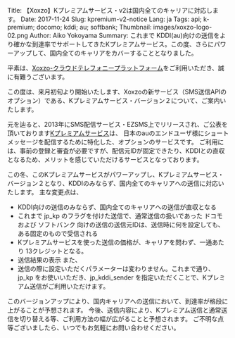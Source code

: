 Title: 【Xoxzo】Kプレミアムサービス・v2は国内全てのキャリアに対応します。
Date: 2017-11-24
Slug: kpremium-v2-notice
Lang: ja
Tags: api; k-premium; docomo; kddi; au; softbank; 
Thumbnail: images/xoxzo-logo-02.png
Author: Aiko Yokoyama
Summary: これまで KDDI(au)向けの送信をより確かな到達率でサポートしてきたKプレミアムサービス。この度、さらにパワーアップして、国内全てのキャリアをカバーすることとなりました。

平素は、[Xoxzo-クラウドテレフォニープラットフォーム](https://www.xoxzo.com/ja/)をご利用いただき、誠に有難うございます。

この度は、来月初旬より開始いたします、Xoxzoの新サービス（SMS送信APIのオプション）である、Kプレミアムサービス・バージョン２について、ご案内いたします。

元を辿ると、2013年にSMS配信サービス・EZSMS上でリリースされ、ご公表を頂いております[Kプレミアムサービス](https://help.xoxzo.com/ja/xoxzo-cloud-telephony-platform/articles/the-k-premium-service/)は、
日本のauのエンドユーザ様にショートメッセージを配信するために特化した、オプションのサービスです。
ご利用には、事前の登録と審査が必要ですが、配信元IDが固定できたり、KDDIとの直収となるため、メリットを感じていただけるサービスとなっております。

この冬、このKプレミアムサービスがパワーアップし、Kプレミアムサービス・バージョン２となり、KDDIのみならず、国内全てのキャリアへの送信に対応いたします。
主な変更点は、
* KDDI向けの送信のみならず、国内全てのキャリアへの送信が直収となる
* これまで jp_kp のフラグを付けた送信で、通常送信の扱いであった ドコモ および ソフトバンク 向けの送信の送信元IDは、送信時に何を設定しても、ある固定のもので受信される
* Kプレミアムサービスを使った送信の価格が、キャリアを問わず、一通あたり 13クレジットとなる。
* 送信結果の表示
また、
* 送信の際に設定いただくパラメーターは変わりません。これまで通り、jp_kp をお使いいただき、jp_kddi_sender を指定いただくことで、Kプレミアム送信がご利用いただけます。

このバージョンアップにより、国内キャリアへの送信において、到達率が格段に上がることが予想されます。
今後、送信内容により、Kプレミアム送信と通常送信を切り替える等、ご利用方法の幅が広がることと予想されます。
ご不明な点等ございましたら、いつでもお気軽にお問い合わせください。








